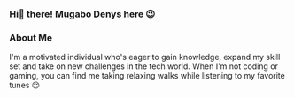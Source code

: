 ### Hi👋 there! Mugabo Denys here 😉 

### About Me

I'm a motivated individual who's eager to gain knowledge, expand my skill set and take on new challenges in the tech world. When I'm not coding or gaming, you can find me taking relaxing walks while listening to my favorite tunes 😌

<!--
**MugaboDenys/MugaboDenys** is a ✨ _special_ ✨ repository because its `README.md` (this file) appears on your GitHub profile.

Here are some ideas to get you started:

- 🔭 I’m currently working on ...
- 🌱 I’m currently learning ...
- 👯 I’m looking to collaborate on ...
- 🤔 I’m looking for help with ...
- 💬 Ask me about ...
- 📫 How to reach me: ...
- 😄 Pronouns: ...
- ⚡ Fun fact: ...
-->
